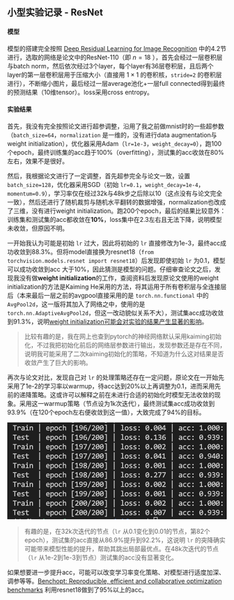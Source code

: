 ## 小型实验记录 - ResNet

#### 模型

模型的搭建完全按照 <a href="https://arxiv.org/abs/1512.03385">Deep Residual Learning for Image Recognition</a> 中的4.2节进行，选取的网络是论文中的ResNet-110（即 $n=18$ ），首先会经过一层卷积层与batch norm，然后依次经过3个layer，每个layer有36层卷积层，且后两个layer的第一层卷积层用于压缩大小（直接用 $1\times1$ 的卷积核，`stride=2` 的卷积层进行），不断缩小图片，最后经过一层average池化+一层full connected得到最终的预测结果（10维tensor）。loss采用cross entropy。

#### 实验结果

首先，我没有完全按照论文进行超参调整，沿用了我之前做mnist时的一些超参数（`batch_size=64`，`normalization` 是一维的，没有进行data augmentation与weight initialization），优化器采用Adam（`lr=1e-3`，`weight_decay=0`），跑100个epoch，最终训练集的acc趋于100%（overfitting），测试集的acc收敛在80%左右，效果不是很好。

然后，我根据论文进行了一定调整，首先超参完全与论文一致，设置`batch_size=128`，优化器采用SGD（初始 `lr=0.1`，`weight_decay=1e-4`，`momentum=0.9`），学习率仅在经过32k与48k步之后除以10（这点没有与论文完全一致），然后还进行了随机裁剪与随机水平翻转的数据增强，normalization也改成了三维，没有进行weight initialization。跑200个epoch，最后的结果比较意外：训练集和测试集的acc都收敛在**10%**，loss集中在2.3左右且无法下降，说明模型未收敛，但原因不明。

一开始我认为可能是初始 `lr` 过大，因此将初始的 `lr` 直接修改为1e-3，最终acc成功收敛到88.3%。但将model直接换为resnet18（`from torchvision.models.resnet import resnet18`）后发现即使初始 `lr` 为0.1，模型可以成功收敛到acc 大于10%，因此猜测是模型的问题。仔细审查论文之后，发现我没有做**weight initialization**的工作，查阅资料后发现原论文使用的weight initialization的方法是Kaiming He采用的方法，将其运用于所有卷积层与全连接层后（本来最后一层之前的avgpool直接采用的是 `torch.nn.functional` 中的 `AvgPool2d`，这一版将其加入了网络之中，使用的是 `torch.nn.AdaptiveAvgPool2d`，但这一改动貌似关系不大），测试集acc成功收敛到91.3%，说明<u>weight initialization可能会对实验的结果产生显著的影响</u>。

> 比较有趣的是，我在网上也查到pytorch的神经网络默认采用kaiming初始化，不过我把初始化前后的网络层参数进行输出，发现参数还是存在不同，说明我可能采用了二次kaiming初始化的策略，不知道为什么这对结果是否收敛产生了巨大的影响。

再次与论文对比，发现自己对 `lr` 的处理策略还存在一定问题，原论文在一开始先采用了1e-2的学习率以warmup，待acc达到20%以上再调整为0.1，进而采用先前的递降策略。这或许可以解释之前在未进行合适的初始化时模型无法收敛的现象。采用这一warmup策略（节点设为1k次迭代），最终测试集acc成功收敛到93.9%（在120个epoch左右便收敛到这一值），大致完成了94%的目标。

![final result](result.png)

> 有趣的是，在32k次迭代的节点（`lr` 从0.1变化到0.01的节点，第82个epoch），测试集的acc直接从86.9%提升到92.2%，这说明 `lr` 的突降确实可能带来模型性能的提升，帮助其跳出局部最优点。在48k次迭代的节点（`lr` 从1e-2到1e-3到节点）测试集的acc没有显著变化。

如果想要进一步提升acc，可能可以改变学习率变化策略、对模型进行适度加深、调参等等。<a href="https://arxiv.org/pdf/2206.13424v3.pdf">Benchopt: Reproducible, efficient and collaborative optimization benchmarks</a> 利用resnet18做到了95%以上的acc。
